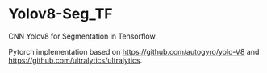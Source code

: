 # Yolov8-Seg_TF
CNN Yolov8 for Segmentation in Tensorflow

Pytorch implementation based on https://github.com/autogyro/yolo-V8 and https://github.com/ultralytics/ultralytics.
